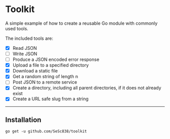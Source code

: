 # Toolkit

A simple example of how to create a reusable Go module with commonly used tools.

The included tools are:

- [x] Read JSON
- [ ] Write JSON
- [ ] Produce a JSON encoded error response
- [x] Upload a file to a specified directory
- [x] Download a static file
- [x] Get a random string of length n
- [ ] Post JSON to a remote service
- [x] Create a directory, including all parent directories, if it does not already exist
- [x] Create a URL safe slug from a string

---

## Installation

`go get -u github.com/SeSc838/toolkit`
